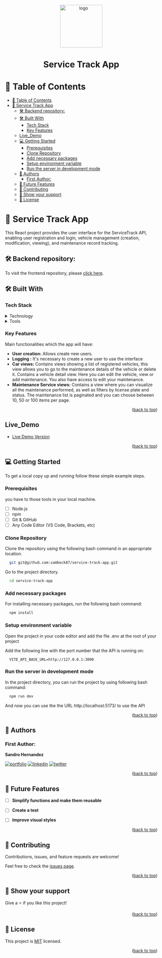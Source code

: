 <a name="readme-top"></a>

<div align="center">
  <img src="https://carapi.app/img/vehicle-api-database-hero.png" alt="logo" width="140"  height="auto" />
  <h1><b>Service Track App</b></h1>
</div>

# 📗 Table of Contents

- [📗 Table of Contents](#-table-of-contents)
- [🎯 Service Track App](#-service-track-app)
  - [🛠 Backend repository: ](#-backend-repository-)
  - [🛠 Built With ](#-built-with-)
    - [Tech Stack ](#tech-stack-)
    - [Key Features ](#key-features-)
  - [Live\_Demo ](#live_demo-)
  - [💻 Getting Started ](#-getting-started-)
    - [Prerequisites](#prerequisites)
    - [Clone Repository](#clone-repository)
    - [Add necessary packages](#add-necessary-packages)
    - [Setup environment variable](#setup-environment-variable)
    - [Run the server in development mode](#run-the-server-in-development-mode)
  - [👥 Authors ](#-authors-)
    - [First Author:](#first-author)
  - [🔭 Future Features ](#-future-features-)
  - [🤝 Contributing ](#-contributing-)
  - [👋 Show your support ](#-show-your-support-)
  - [📝 License ](#-license-)

<!-- PROJECT DESCRIPTION -->

# 🎯 Service Track App<a name="about-project"></a>

This React project provides the user interface for the ServiceTrack API, enabling user registration and login, vehicle management (creation, modification, viewing), and maintenance record tracking.

## 🛠 Backend repository: <a name="frontend"></a>

To visit the frontend repository, please [click here](https://github.com/sambeck87/service-track-API).

## 🛠 Built With <a name="built-with"></a>

### Tech Stack <a name="tech-stack"></a>

<details>
  <summary>Technology</summary>
  <ul>
    <li>React</li>
    <li>Vite</li>
    <li>CSS</li>
  </ul>
</details>

<details>
  <summary>Tools</summary>
  <ul>
    <li>VS Code</li>
    <li>Git</li>
    <li>GitHub</li>
  </ul>
</details>

<!-- Features -->

### Key Features <a name="key-features"></a>

Main functionalities which the app will have:

- **User creation:** Allows create new users.
- **Logging :** It's necessary to create a new user to use the interface
- **Car views:** Contains views showing a list of registered vehicles, this view allows you to go to the maintenance details of the vehicle or delete it.
Contains a vehicle detail view. Here you can edit the vehicle, view or add maintenance. You also have access to edit your maintenance.
- **Maintenance Service views:** Contains a view where you can visualize all the maintenance performed, as well as filters by license plate and status.
The maintenance list is paginated and you can choose between 10, 50 or 100 items per page.


<p align="right">(<a href="#readme-top">back to top</a>)</p>

<!-- LIVE DEMO -->


## Live_Demo <a name="live-demo"></a>

- [Live Demo Version](https://service-track-app.onrender.com)

<p align="right">(<a href="#readme-top">back to top</a>)</p>

<!-- GETTING STARTED -->

## 💻 Getting Started <a name="getting-started"></a>

To get a local copy up and running follow these simple example steps.

### Prerequisites

you have to those tools in your local machine.

- [ ] Node.js
- [ ] npm
- [ ] Git & GitHub
- [ ] Any Code Editor (VS Code, Brackets, etc)

### Clone Repository

Clone the repository using the following bash command in an appropriate location.

```bash
  git git@github.com:sambeck87/service-track-app.git
```

Go to the project directory.

```bash
  cd service-track-app
```

### Add necessary packages

For installing necessary packages, run the following bash command:

```bash
  npm install
```

### Setup environment variable

Open the project in your code editor and add the file .env at the root of your project

Add the following line with the port number that the API is running on:

```
  VITE_API_BASE_URL=http://127.0.0.1:3000
```

### Run the server in development mode

In the project directory, you can run the project by using following bash command:

```bash
  npm run dev

```

And now you can use the the URL http://localhost:5173/ to use the API


<p align="right">(<a href="#readme-top">back to top</a>)</p>

<!-- AUTHORS -->

## 👥 Authors <a name="authors"></a>

### First Author:

**Sandro Hernandez**

[![portfolio](https://img.shields.io/badge/my_portfolio-000?style=for-the-badge&logo=ko-fi&logoColor=white)](https://sambeck87.github.io/Portfolio/) [![linkedin](https://img.shields.io/badge/sandro_israel_hernández_zamora-0A66C2?style=for-the-badge&logo=linkedin&logoColor=white)](https://www.linkedin.com/in/sandro-israel-hern%C3%A1ndez-zamora/) [![twitter](https://img.shields.io/badge/@sambeck4488-1DA1F2?style=for-the-badge&logo=twitter&logoColor=white)](https://twitter.com/sambeck4488)

<p align="right">(<a href="#readme-top">back to top</a>)</p>

## 🔭 Future Features <a name="future-features"></a>

- [ ] **Simplify functions and make them reusable**

- [ ] **Create a test**

- [ ] **Improve visual styles**

<p align="right">(<a href="#readme-top">back to top</a>)</p>

<!-- CONTRIBUTING -->

## 🤝 Contributing <a name="contributing"></a>

Contributions, issues, and feature requests are welcome!

Feel free to check the [issues page](../../../issues/).

<p align="right">(<a href="#readme-top">back to top</a>)</p>

<!-- SUPPORT -->

## 👋 Show your support <a name="support"></a>

Give a ⭐️ if you like this project!


<p align="right">(<a href="#readme-top">back to top</a>)</p>

## 📝 License <a name="license"></a>

This project is [MIT](./LICENSE) licensed.

<p align="right">(<a href="#readme-top">back to top</a>)</p>
